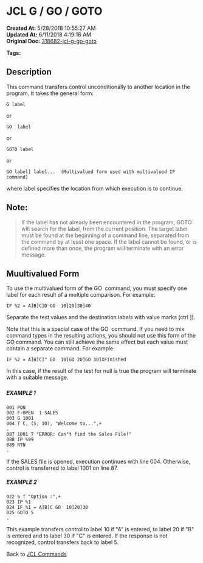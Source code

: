 # JCL G / GO  / GOTO

**Created At:** 5/28/2018 10:55:27 AM  
**Updated At:** 6/11/2018 4:19:16 AM  
**Original Doc:** [318682-jcl-g-go-goto](https://docs.jbase.com/45792-jcl/318682-jcl-g-go-goto)  

**Tags:**
<badge text='jcl' vertical='middle' />

## Description 

This command transfers control unconditionally to another location in the program. It takes the general form:

```
G label
```

or

```
GO  label
```

or

```
GOTO label
```

or

```
GO label] label...  (Multivalued form used with multivalued IF command)
```

where label specifies the location from which execution is to continue.



## Note: 


> If the label has not already been encountered in the program, GOTO will search for the label, from the current position. The target label must be found at the beginning of a command line, separated from the command by at least one space. If the label cannot be found, or is defined more than once, the program will terminate with an error message.




## Muultivalued Form 

To use the multivalued form of the GO  command, you must specify one label for each result of a multiple comparison. For example:

```
IF %2 = A]B]C]D GO  10]20]30]40
```

Separate the test values and the destination labels with value marks (ctrl ]).

Note that this is a special case of the GO  command. If you need to mix command types in the resulting actions, you should not use this form of the GO command. You can still achieve the same effect but each value must contain a separate command. For example:

```
IF %2 = A]B]C]" GO  10]GO 20]GO 30]XFinished
```

In this case, if the result of the test for null is true the program will terminate with a suitable message.

##### 


##### EXAMPLE 1

```
001 PQN
002 F-OPEN  1 SALES
003 G 1001
004 T C, (5, 10), "Welcome to...",+
.
087 1001 T "ERROR: Can"t find the Sales File!"
088 IP %99
089 RTN
.
```

If the SALES file is opened, execution continues with line 004. Otherwise, control is transferred to label 1001 on line 87.



##### EXAMPLE 2

```
022 5 T "Option :",+
023 IP %1
024 IF %1 = A]B]C GO  10]20]30
025 GOTO 5
.
```

This example transfers control to label 10 if "A" is entered, to label 20 if "B" is entered and to label 30 if "C" is entered. If the response is not recognized, control transfers back to label 5.



Back to [JCL Commands](./../jcl-commands)
